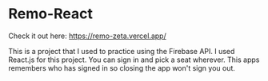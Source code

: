 # Remo-React

Check it out here: https://remo-zeta.vercel.app/

This is a project that I used to practice using the Firebase API. I used React.js for this project. You can sign in and pick a seat wherever. This apps remembers who has signed in so closing the app won't sign you out.
